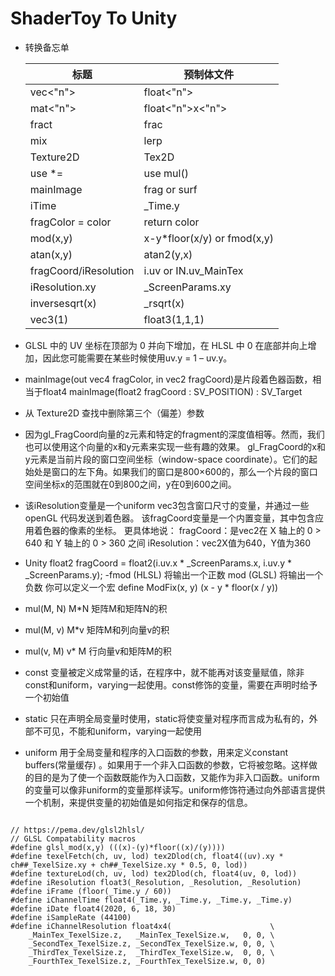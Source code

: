 # ShaderToy To Unity

- 转换备忘单

  |  标题   | 预制体文件 |
    |  ----  | ----  |
  | vec<"n">  | float<"n"> |
  | mat<"n">  | float<"n">x<"n"> |
  | fract  | frac |
  | mix  | lerp |
  | Texture2D   | Tex2D |
  | use *=  | use mul() |
  | mainImage  | frag or surf |
  | iTime  | _Time.y |
  | fragColor = color  | return color |
  | mod(x,y)  |  x-y*floor(x/y)  or fmod(x,y) |
  | atan(x,y)  | atan2(y,x) |
  | fragCoord/iResolution   | i.uv or IN.uv_MainTex |
  | iResolution.xy | _ScreenParams.xy | 
  | inversesqrt(x) | _rsqrt(x) | 
  | vec3(1) | float3(1,1,1) |

- GLSL 中的 UV 坐标在顶部为 0 并向下增加，在 HLSL 中 0 在底部并向上增加，因此您可能需要在某些时候使用uv.y = 1 – uv.y。
- mainImage(out vec4 fragColor, in vec2 fragCoord)是片段着色器函数，相当于float4 mainImage(float2 fragCoord : SV_POSITION) :
  SV_Target
- 从 Texture2D 查找中删除第三个（偏差）参数
- 因为gl_FragCoord向量的z元素和特定的fragment的深度值相等。然而，我们也可以使用这个向量的x和y元素来实现一些有趣的效果。 gl_FragCoord的x和y元素是当前片段的窗口空间坐标（window-space
  coordinate）。它们的起始处是窗口的左下角。如果我们的窗口是800×600的，那么一个片段的窗口空间坐标x的范围就在0到800之间，y在0到600之间。
- 该iResolution变量是一个uniform vec3包含窗口尺寸的变量，并通过一些 openGL 代码发送到着色器。 该fragCoord变量是一个内置变量，其中包含应用着色器的像素的坐标。 更具体地说：
  fragCoord：是vec2在 X 轴上的 0 > 640 和 Y 轴上的 0 > 360 之间 iResolution：vec2X值为640，Y值为360
- Unity float2 fragCoord = float2(i.uv.x * _ScreenParams.x, i.uv.y * _ScreenParams.y); -fmod (HLSL) 将输出一个正数 mod (GLSL)
  将输出一个负数 你可以定义一个宏 define ModFix(x, y) (x - y * floor(x / y))
- mul(M, N)       M*N 矩阵M和矩阵N的积
- mul(M, v)    M*v 矩阵M和列向量v的积
- mul(v, M)    v* M 行向量v和矩阵M的积
- const 变量被定义成常量的话，在程序中，就不能再对该变量赋值，除非const和uniform，varying一起使用。const修饰的变量，需要在声明时给予一个初始值
- static 只在声明全局变量时使用，static将使变量对程序而言成为私有的，外部不可见，不能和uniform，varying一起使用
- uniform 用于全局变量和程序的入口函数的参数，用来定义constant buffers(常量缓存)
  。如果用于一个非入口函数的参数，它将被忽略。这样做的目的是为了使一个函数既能作为入口函数，又能作为非入口函数。uniform的变量可以像非uniform的变量那样读写。uniform修饰符通过向外部语言提供一个机制，来提供变量的初始值是如何指定和保存的信息。

```

// https://pema.dev/glsl2hlsl/
// GLSL Compatability macros
#define glsl_mod(x,y) (((x)-(y)*floor((x)/(y))))
#define texelFetch(ch, uv, lod) tex2Dlod(ch, float4((uv).xy * ch##_TexelSize.xy + ch##_TexelSize.xy * 0.5, 0, lod))
#define textureLod(ch, uv, lod) tex2Dlod(ch, float4(uv, 0, lod))
#define iResolution float3(_Resolution, _Resolution, _Resolution)
#define iFrame (floor(_Time.y / 60))
#define iChannelTime float4(_Time.y, _Time.y, _Time.y, _Time.y)
#define iDate float4(2020, 6, 18, 30)
#define iSampleRate (44100)
#define iChannelResolution float4x4(                      \
    _MainTex_TexelSize.z,   _MainTex_TexelSize.w,   0, 0, \
    _SecondTex_TexelSize.z, _SecondTex_TexelSize.w, 0, 0, \
    _ThirdTex_TexelSize.z,  _ThirdTex_TexelSize.w,  0, 0, \
    _FourthTex_TexelSize.z, _FourthTex_TexelSize.w, 0, 0)
```

